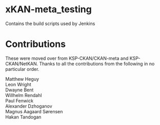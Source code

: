 # xKAN-meta_testing
Contains the build scripts used by Jenkins

Contributions
=============

These were moved over from KSP-CKAN/CKAN-meta and KSP-CKAN/NetKAN. Thanks
to all the contributions from the following in no particular order.

Matthew Heguy  
Leon Wright  
Dwayne Bent  
Willhelm Rendahl  
Paul Fenwick  
Alexander Dzhoganov  
Magnus Aagaard Sørensen  
Hakan Tandogan  
